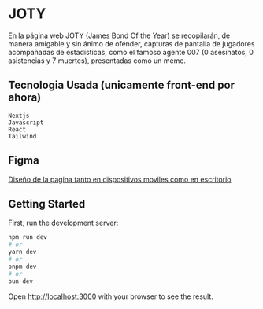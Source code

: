 # JOTY

En la página web JOTY (James Bond Of the Year) se recopilarán, de manera amigable y sin ánimo de ofender, capturas de pantalla de jugadores acompañadas de estadísticas, como el famoso agente 007 (0 asesinatos, 0 asistencias y 7 muertes), presentadas como un meme.

## Tecnologia Usada (unicamente front-end por ahora)

    Nextjs
    Javascript
    React
    Tailwind

## Figma 

[Diseño de la pagina tanto en dispositivos moviles como en escritorio](https://www.figma.com/design/god30N8BuyEReVsxXeMfrw/Untitled?node-id=0-1&t=BFmceLZph1UywWMP-1)

## Getting Started

First, run the development server:

```bash
npm run dev
# or
yarn dev
# or
pnpm dev
# or
bun dev
```

Open [http://localhost:3000](http://localhost:3000) with your browser to see the result.